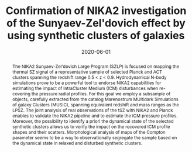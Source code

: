 ---
title: "Confirmation of NIKA2 investigation of the Sunyaev-Zel'dovich effect by using synthetic clusters of galaxies"
collection: "publications"
category: "co_procs"
permalink: /publications/2020EPJWC22800008D
link: https://ui.adsabs.harvard.edu/abs/2020EPJWC.22800008D/abstract
date: 2020-06-01
venue: "mm Universe @ NIKA2 - Observing the mm Universe with the NIKA2 Camera"
citation: "Mayet, F., Adam, R., Ade, P., et al. (2020), mm Universe @ NIKA2 - Observing the mm Universe with the NIKA2 Camera, 228, 00017."
abstract: "The NIKA2 Sunyaev-Zel'dovich Large Program (SZLP) is focused on mapping the thermal SZ signal of a representative sample of selected Planck and ACT clusters spanning the redshift range 0.5 &lt; z &lt; 0.9. Hydrodynamical N-body simulations prove to be a powerful tool to endorse NIKA2 capabilities for estimating the impact of IntraCluster Medium (ICM) disturbances when re- covering the pressure radial profiles. For this goal we employ a subsample of objects, carefully extracted from the catalog Marenostrum MUltidark SImulations of galaxy Clusters (MUSIC), spanning equivalent redshift and mass ranges as the LPSZ. The joint analysis of real observations of the tSZ with NIKA2 and Planck enables to validate the NIKA2 pipeline and to estimate the ICM pressure profiles. Moreover, the possibility to identify a priori the dynamical state of the selected synthetic clusters allows us to verify the impact on the recovered ICM profile shapes and their scatters. Morphological analysis of maps of the Compton parameter seems to be a way to observationally segregate the sample based on the dynamical state in relaxed and disturbed synthetic clusters."
---